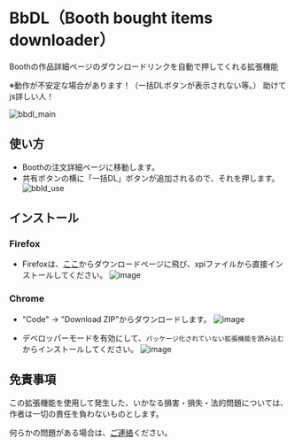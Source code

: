 # BbDL（Booth bought items downloader）

Boothの作品詳細ページのダウンロードリンクを自動で押してくれる拡張機能

※動作が不安定な場合があります！（一括DLボタンが表示されない等。）
助けてjs詳しい人！

![bbdl_main](https://github.com/user-attachments/assets/ee91bd32-05c2-4fb5-9d2f-6e6cefafd572)



## 使い方
- Boothの注文詳細ページに移動します。
- 共有ボタンの横に「一括DL」ボタンが追加されるので、それを押します。
![bbld_use](https://github.com/user-attachments/assets/5d4d1e45-272e-4094-9a69-52e735c453b4)



## インストール
### Firefox
- Firefoxは、[ここ](https://github.com/dekotan24/bbdl/releases)からダウンロードページに飛び、xpiファイルから直接インストールしてください。
![image](https://github.com/dekotan24/X2Twitter-Redirector/assets/27037519/75133154-d929-4ee2-81ed-9ef2836dfe63)


### Chrome
- "Code" → "Download ZIP"からダウンロードします。
![image](https://github.com/dekotan24/X2Twitter-Redirector/assets/27037519/fdbcebde-f9f6-4201-aba2-a5cb6be9572d)

- デベロッパーモードを有効にして、`パッケージ化されていない拡張機能を読み込む`からインストールしてください。
![image](https://github.com/dekotan24/X2Twitter-Redirector/assets/27037519/87c0c6ca-6c31-481b-9a67-395606501ff8)



## 免責事項
この拡張機能を使用して発生した、いかなる損害・損失・法的問題については、作者は一切の責任を負わないものとします。

何らかの問題がある場合は、[ご連絡](https://twitter.com/r4adb?mx=1)ください。
